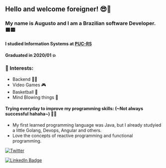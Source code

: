 ## Hello and welcome foreigner! 😎🤙

### My name is Augusto and I am a Brazilian software Developer. 🟩🟨

#### I studied Information Systems at [PUC-RS](http://www.pucrs.br/) 
#### Graduated in 2020/01 💥

### 🧐 Interests:
  * Backend 👨‍💻
  * Video Games 🎮
  * Basketball 🏀
  * Mind Blowing things 🤯
  
#### Trying everyday to improve my programming skills: (~Not always successful hahaha~) 🤣😅
 * My first learned programming language was Java, but I already studyied a little Golang, Devops, Angular and others.
 * Love the concepts of reactive programming and functional programming.
 
[![Twitter](https://img.shields.io/twitter/url/https/twitter.com/augustosopelsa.svg?style=social&label=Follow%20%40augustosopelsa)](https://twitter.com/augustosopelsa)

[![LinkedIn Badge](https://img.shields.io/badge/LinkedIn-%230077B5.svg?&style=flat-square&logo=linkedin&logoColor=white&link=linkedin.com/in/augusto-sopelsa-klaic-a98479bb/)](https://www.linkedin.com/in/augusto-sopelsa-klaic-a98479bb/)

